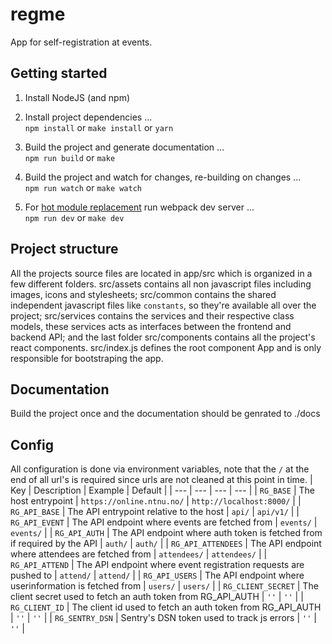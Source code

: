 # regme
App for self-registration at events.


## Getting started
1. Install NodeJS (and npm)
2. Install project dependencies ...\
  `npm install` or `make install` or `yarn`

3. Build the project and generate documentation ...\
  `npm run build` or `make`

4. Build the project and watch for changes, re-building on changes ...\
  `npm run watch` or `make watch`

5. For [hot module replacement](https://github.com/webpack/docs/wiki/hot-module-replacement-with-webpack) run webpack dev server ...\
  `npm run dev` or `make dev`


## Project structure
All the projects source files are located in app/src which is organized in a few different folders. src/assets contains all non javascript files including images, icons and stylesheets; src/common contains the shared independent javascript files like `constants`, so they're available all over the project;
src/services contains the services and their respective class models, these services acts as interfaces between the frontend and backend API; and the last folder src/components contains all the project's react components. src/index.js defines the root component App and is only responsible for bootstraping the app.

## Documentation
Build the project once and the documentation should be genrated to ./docs

## Config
All configuration is done via environment variables, note that the `/` at the end of all url's is required since urls are not cleaned at this point in time.
| Key | Description | Example | Default |
| --- | ---         | ---     | ---     |
| `RG_BASE` | The host entrypoint | `https://online.ntnu.no/` | `http://localhost:8000/` |
| `RG_API_BASE` | The API entrypoint relative to the host | `api/` | `api/v1/` |
| `RG_API_EVENT` | The API endpoint where events are fetched from | `events/` | `events/` |
| `RG_API_AUTH` | The API endpoint where auth token is fetched from if required by the API | `auth/` | `auth/` |
| `RG_API_ATTENDEES` | The API endpoint where attendees are fetched from | `attendees/` | `attendees/` |
| `RG_API_ATTEND` | The API endpoint where event registration requests are pushed to | `attend/` | `attend/` |
| `RG_API_USERS` | The API endpoint where userinformation is fetched from | `users/` | `users/` |
| `RG_CLIENT_SECRET` | The client secret used to fetch an auth token from RG_API_AUTH | `''` | `''` |
| `RG_CLIENT_ID` | The client id used to fetch an auth token from RG_API_AUTH | `''` | `''` |
| `RG_SENTRY_DSN` | Sentry's DSN token used to track js errors | `''` | `''` |
